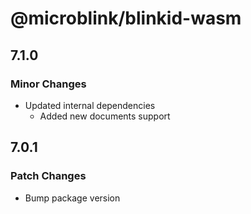 # @microblink/blinkid-wasm

## 7.1.0

### Minor Changes

- Updated internal dependencies
  - Added new documents support

## 7.0.1

### Patch Changes

- Bump package version
